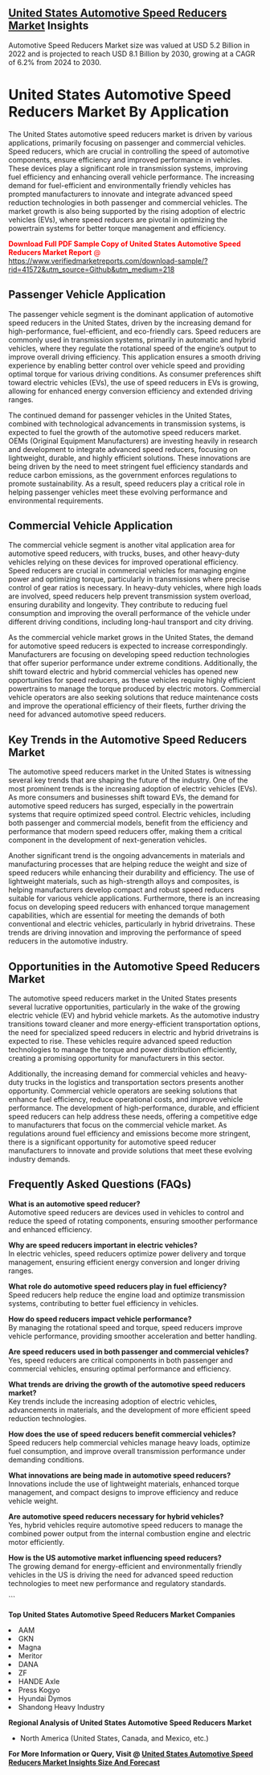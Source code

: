<h2><a href="https://www.verifiedmarketreports.com/download-sample/?rid=41572&amp;utm_source=Github&amp;utm_medium=218" target="_blank">United States Automotive Speed Reducers Market</a> Insights</h2><p>Automotive Speed Reducers Market size was valued at USD 5.2 Billion in 2022 and is projected to reach USD 8.1 Billion by 2030, growing at a CAGR of 6.2% from 2024 to 2030.</p><p> <h1>United States Automotive Speed Reducers Market By Application</h1> <p>The United States automotive speed reducers market is driven by various applications, primarily focusing on passenger and commercial vehicles. Speed reducers, which are crucial in controlling the speed of automotive components, ensure efficiency and improved performance in vehicles. These devices play a significant role in transmission systems, improving fuel efficiency and enhancing overall vehicle performance. The increasing demand for fuel-efficient and environmentally friendly vehicles has prompted manufacturers to innovate and integrate advanced speed reduction technologies in both passenger and commercial vehicles. The market growth is also being supported by the rising adoption of electric vehicles (EVs), where speed reducers are pivotal in optimizing the powertrain systems for better torque management and efficiency.</p> <p><p><span class=""><span style="color: #ff0000;"><strong>Download Full PDF Sample Copy of United States Automotive Speed Reducers Market Report</strong> @ </span><a href="https://www.verifiedmarketreports.com/download-sample/?rid=41572&amp;utm_source=Github&amp;utm_medium=218" target="_blank">https://www.verifiedmarketreports.com/download-sample/?rid=41572&amp;utm_source=Github&amp;utm_medium=218</a></span></p></p> <h2>Passenger Vehicle Application</h2> <p>The passenger vehicle segment is the dominant application of automotive speed reducers in the United States, driven by the increasing demand for high-performance, fuel-efficient, and eco-friendly cars. Speed reducers are commonly used in transmission systems, primarily in automatic and hybrid vehicles, where they regulate the rotational speed of the engine’s output to improve overall driving efficiency. This application ensures a smooth driving experience by enabling better control over vehicle speed and providing optimal torque for various driving conditions. As consumer preferences shift toward electric vehicles (EVs), the use of speed reducers in EVs is growing, allowing for enhanced energy conversion efficiency and extended driving ranges.</p> <p>The continued demand for passenger vehicles in the United States, combined with technological advancements in transmission systems, is expected to fuel the growth of the automotive speed reducers market. OEMs (Original Equipment Manufacturers) are investing heavily in research and development to integrate advanced speed reducers, focusing on lightweight, durable, and highly efficient solutions. These innovations are being driven by the need to meet stringent fuel efficiency standards and reduce carbon emissions, as the government enforces regulations to promote sustainability. As a result, speed reducers play a critical role in helping passenger vehicles meet these evolving performance and environmental requirements.</p> <h2>Commercial Vehicle Application</h2> <p>The commercial vehicle segment is another vital application area for automotive speed reducers, with trucks, buses, and other heavy-duty vehicles relying on these devices for improved operational efficiency. Speed reducers are crucial in commercial vehicles for managing engine power and optimizing torque, particularly in transmissions where precise control of gear ratios is necessary. In heavy-duty vehicles, where high loads are involved, speed reducers help prevent transmission system overload, ensuring durability and longevity. They contribute to reducing fuel consumption and improving the overall performance of the vehicle under different driving conditions, including long-haul transport and city driving.</p> <p>As the commercial vehicle market grows in the United States, the demand for automotive speed reducers is expected to increase correspondingly. Manufacturers are focusing on developing speed reduction technologies that offer superior performance under extreme conditions. Additionally, the shift toward electric and hybrid commercial vehicles has opened new opportunities for speed reducers, as these vehicles require highly efficient powertrains to manage the torque produced by electric motors. Commercial vehicle operators are also seeking solutions that reduce maintenance costs and improve the operational efficiency of their fleets, further driving the need for advanced automotive speed reducers.</p> <h2>Key Trends in the Automotive Speed Reducers Market</h2> <p>The automotive speed reducers market in the United States is witnessing several key trends that are shaping the future of the industry. One of the most prominent trends is the increasing adoption of electric vehicles (EVs). As more consumers and businesses shift toward EVs, the demand for automotive speed reducers has surged, especially in the powertrain systems that require optimized speed control. Electric vehicles, including both passenger and commercial models, benefit from the efficiency and performance that modern speed reducers offer, making them a critical component in the development of next-generation vehicles.</p> <p>Another significant trend is the ongoing advancements in materials and manufacturing processes that are helping reduce the weight and size of speed reducers while enhancing their durability and efficiency. The use of lightweight materials, such as high-strength alloys and composites, is helping manufacturers develop compact and robust speed reducers suitable for various vehicle applications. Furthermore, there is an increasing focus on developing speed reducers with enhanced torque management capabilities, which are essential for meeting the demands of both conventional and electric vehicles, particularly in hybrid drivetrains. These trends are driving innovation and improving the performance of speed reducers in the automotive industry.</p> <h2>Opportunities in the Automotive Speed Reducers Market</h2> <p>The automotive speed reducers market in the United States presents several lucrative opportunities, particularly in the wake of the growing electric vehicle (EV) and hybrid vehicle markets. As the automotive industry transitions toward cleaner and more energy-efficient transportation options, the need for specialized speed reducers in electric and hybrid drivetrains is expected to rise. These vehicles require advanced speed reduction technologies to manage the torque and power distribution efficiently, creating a promising opportunity for manufacturers in this sector.</p> <p>Additionally, the increasing demand for commercial vehicles and heavy-duty trucks in the logistics and transportation sectors presents another opportunity. Commercial vehicle operators are seeking solutions that enhance fuel efficiency, reduce operational costs, and improve vehicle performance. The development of high-performance, durable, and efficient speed reducers can help address these needs, offering a competitive edge to manufacturers that focus on the commercial vehicle market. As regulations around fuel efficiency and emissions become more stringent, there is a significant opportunity for automotive speed reducer manufacturers to innovate and provide solutions that meet these evolving industry demands.</p> <h2>Frequently Asked Questions (FAQs)</h2> <p><strong>What is an automotive speed reducer?</strong><br> Automotive speed reducers are devices used in vehicles to control and reduce the speed of rotating components, ensuring smoother performance and enhanced efficiency.</p> <p><strong>Why are speed reducers important in electric vehicles?</strong><br> In electric vehicles, speed reducers optimize power delivery and torque management, ensuring efficient energy conversion and longer driving ranges.</p> <p><strong>What role do automotive speed reducers play in fuel efficiency?</strong><br> Speed reducers help reduce the engine load and optimize transmission systems, contributing to better fuel efficiency in vehicles.</p> <p><strong>How do speed reducers impact vehicle performance?</strong><br> By managing the rotational speed and torque, speed reducers improve vehicle performance, providing smoother acceleration and better handling.</p> <p><strong>Are speed reducers used in both passenger and commercial vehicles?</strong><br> Yes, speed reducers are critical components in both passenger and commercial vehicles, ensuring optimal performance and efficiency.</p> <p><strong>What trends are driving the growth of the automotive speed reducers market?</strong><br> Key trends include the increasing adoption of electric vehicles, advancements in materials, and the development of more efficient speed reduction technologies.</p> <p><strong>How does the use of speed reducers benefit commercial vehicles?</strong><br> Speed reducers help commercial vehicles manage heavy loads, optimize fuel consumption, and improve overall transmission performance under demanding conditions.</p> <p><strong>What innovations are being made in automotive speed reducers?</strong><br> Innovations include the use of lightweight materials, enhanced torque management, and compact designs to improve efficiency and reduce vehicle weight.</p> <p><strong>Are automotive speed reducers necessary for hybrid vehicles?</strong><br> Yes, hybrid vehicles require automotive speed reducers to manage the combined power output from the internal combustion engine and electric motor efficiently.</p> <p><strong>How is the US automotive market influencing speed reducers?</strong><br> The growing demand for energy-efficient and environmentally friendly vehicles in the US is driving the need for advanced speed reduction technologies to meet new performance and regulatory standards.</p> ```</p><p><strong>Top United States Automotive Speed Reducers Market Companies</strong></p><div data-test-id=""><p><li>AAM</li><li> GKN</li><li> Magna</li><li> Meritor</li><li> DANA</li><li> ZF</li><li> HANDE Axle</li><li> Press Kogyo</li><li> Hyundai Dymos</li><li> Shandong Heavy Industry</li></p><div><strong>Regional Analysis of&nbsp;United States Automotive Speed Reducers Market</strong></div><ul><li dir="ltr"><p dir="ltr">North America&nbsp;(United States, Canada, and Mexico, etc.)</p></li></ul><p><strong>For More Information or Query, Visit @&nbsp;</strong><strong><a href="https://www.verifiedmarketreports.com/product/global-automotive-speed-reducers-market-2019-by-manufacturers-regions-type-and-application-forecast-to-2024/?utm_source=Github&amp;utm_medium=218" target="_blank">United States Automotive Speed Reducers Market Insights Size And Forecast</a></strong></p></div>
